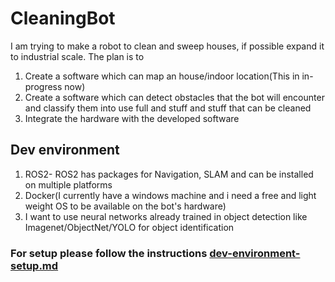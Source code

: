 
# CleaningBot

I am trying to make a robot to clean and sweep houses, if possible expand it to industrial scale.
The plan is to 
1.  Create a software which can map an house/indoor location(This in in-progress now)
2.  Create a software which can detect obstacles that the bot will encounter and classify them into use full and stuff and stuff that can be cleaned 
3.  Integrate the hardware with the developed software

## Dev environment
1.  ROS2- ROS2 has packages for Navigation, SLAM and can be installed on multiple platforms
2.  Docker(I currently have a windows machine and i need a free and light weight OS to be available on the bot's hardware)
3.  I want to use neural networks already trained in object detection like Imagenet/ObjectNet/YOLO for object identification

### For setup please follow the instructions [dev-environment-setup.md](./dev-environment-setup.md)
